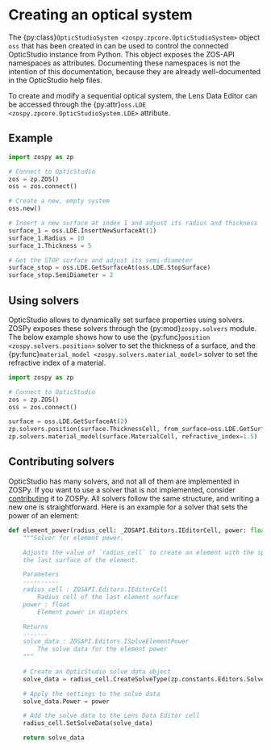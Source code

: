# Creating an optical system

The {py:class}`OpticStudioSystem <zospy.zpcore.OpticStudioSystem>` object `oss` that has been created in [](01_connection.md)
can be used to control the connected OpticStudio instance from Python.
This object exposes the ZOS-API namespaces as attributes.
Documenting these namespaces is not the intention of this documentation, because they are already well-documented in the
OpticStudio help files.

To create and modify a sequential optical system, the Lens Data Editor can be accessed through the 
{py:attr}`oss.LDE <zospy.zpcore.OpticStudioSystem.LDE>` attribute.

## Example

```python
import zospy as zp

# Connect to OpticStudio
zos = zp.ZOS()
oss = zos.connect()

# Create a new, empty system
oss.new()

# Insert a new surface at index 1 and adjust its radius and thickness
surface_1 = oss.LDE.InsertNewSurfaceAt(1)
surface_1.Radius = 10
surface_1.Thickness = 5

# Get the STOP surface and adjust its semi-diameter
surface_stop = oss.LDE.GetSurfaceAt(oss.LDE.StopSurface)
surface_stop.SemiDiameter = 2
```

## Using solvers

OpticStudio allows to dynamically set surface properties using solvers.
ZOSPy exposes these solvers through the {py:mod}`zospy.solvers` module.
The below example shows how to use the {py:func}`position <zospy.solvers.position>` solver to set the thickness of a surface,
and the {py:func}`material_model <zospy.solvers.material_model>` solver to set the refractive index of a material.

```python
import zospy as zp

# Connect to OpticStudio
zos = zp.ZOS()
oss = zos.connect()

surface = oss.LDE.GetSurfaceAt(2)
zp.solvers.position(surface.ThicknessCell, from_surface=oss.LDE.GetSurfaceAt(1), length=10)
zp.solvers.material_model(surface.MaterialCell, refractive_index=1.5)
```

## Contributing solvers

OpticStudio has many solvers, and not all of them are implemented in ZOSPy.
If you want to use a solver that is not implemented, consider [contributing](../contributing/contributing.md) it to ZOSPy.
All solvers follow the same structure, and writing a new one is straightforward.
Here is an example for a solver that sets the power of an element:

```python
def element_power(radius_cell: _ZOSAPI.Editors.IEditorCell, power: float) -> _ZOSAPI.Editors.ISolveElementPower:
    """Solver for element power.

    Adjusts the value of `radius_cell` to create an element with the specified `power`. This solver should be set on
    the last surface of the element.

    Parameters
    ----------
    radius_cell : ZOSAPI.Editors.IEditorCell
        Radius cell of the last element surface
    power : float
        Element power in diopters

    Returns
    -------
    solve_data : ZOSAPI.Editors.ISolveElementPower
        The solve data for the element power
    """
    
    # Create an OpticStudio solve data object
    solve_data = radius_cell.CreateSolveType(zp.constants.Editors.SolveType.ElementPower)._S_ElementPower

    # Apply the settings to the solve data
    solve_data.Power = power

    # Add the solve data to the Lens Data Editor cell
    radius_cell.SetSolveData(solve_data)

    return solve_data
```
